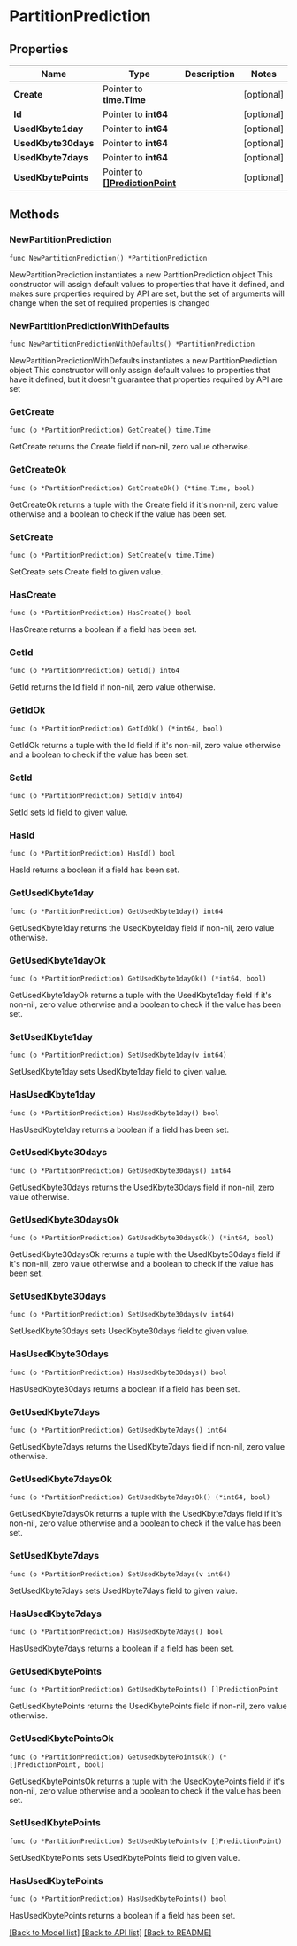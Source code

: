 # PartitionPrediction

## Properties

Name | Type | Description | Notes
------------ | ------------- | ------------- | -------------
**Create** | Pointer to **time.Time** |  | [optional] 
**Id** | Pointer to **int64** |  | [optional] 
**UsedKbyte1day** | Pointer to **int64** |  | [optional] 
**UsedKbyte30days** | Pointer to **int64** |  | [optional] 
**UsedKbyte7days** | Pointer to **int64** |  | [optional] 
**UsedKbytePoints** | Pointer to [**[]PredictionPoint**](PredictionPoint.md) |  | [optional] 

## Methods

### NewPartitionPrediction

`func NewPartitionPrediction() *PartitionPrediction`

NewPartitionPrediction instantiates a new PartitionPrediction object
This constructor will assign default values to properties that have it defined,
and makes sure properties required by API are set, but the set of arguments
will change when the set of required properties is changed

### NewPartitionPredictionWithDefaults

`func NewPartitionPredictionWithDefaults() *PartitionPrediction`

NewPartitionPredictionWithDefaults instantiates a new PartitionPrediction object
This constructor will only assign default values to properties that have it defined,
but it doesn't guarantee that properties required by API are set

### GetCreate

`func (o *PartitionPrediction) GetCreate() time.Time`

GetCreate returns the Create field if non-nil, zero value otherwise.

### GetCreateOk

`func (o *PartitionPrediction) GetCreateOk() (*time.Time, bool)`

GetCreateOk returns a tuple with the Create field if it's non-nil, zero value otherwise
and a boolean to check if the value has been set.

### SetCreate

`func (o *PartitionPrediction) SetCreate(v time.Time)`

SetCreate sets Create field to given value.

### HasCreate

`func (o *PartitionPrediction) HasCreate() bool`

HasCreate returns a boolean if a field has been set.

### GetId

`func (o *PartitionPrediction) GetId() int64`

GetId returns the Id field if non-nil, zero value otherwise.

### GetIdOk

`func (o *PartitionPrediction) GetIdOk() (*int64, bool)`

GetIdOk returns a tuple with the Id field if it's non-nil, zero value otherwise
and a boolean to check if the value has been set.

### SetId

`func (o *PartitionPrediction) SetId(v int64)`

SetId sets Id field to given value.

### HasId

`func (o *PartitionPrediction) HasId() bool`

HasId returns a boolean if a field has been set.

### GetUsedKbyte1day

`func (o *PartitionPrediction) GetUsedKbyte1day() int64`

GetUsedKbyte1day returns the UsedKbyte1day field if non-nil, zero value otherwise.

### GetUsedKbyte1dayOk

`func (o *PartitionPrediction) GetUsedKbyte1dayOk() (*int64, bool)`

GetUsedKbyte1dayOk returns a tuple with the UsedKbyte1day field if it's non-nil, zero value otherwise
and a boolean to check if the value has been set.

### SetUsedKbyte1day

`func (o *PartitionPrediction) SetUsedKbyte1day(v int64)`

SetUsedKbyte1day sets UsedKbyte1day field to given value.

### HasUsedKbyte1day

`func (o *PartitionPrediction) HasUsedKbyte1day() bool`

HasUsedKbyte1day returns a boolean if a field has been set.

### GetUsedKbyte30days

`func (o *PartitionPrediction) GetUsedKbyte30days() int64`

GetUsedKbyte30days returns the UsedKbyte30days field if non-nil, zero value otherwise.

### GetUsedKbyte30daysOk

`func (o *PartitionPrediction) GetUsedKbyte30daysOk() (*int64, bool)`

GetUsedKbyte30daysOk returns a tuple with the UsedKbyte30days field if it's non-nil, zero value otherwise
and a boolean to check if the value has been set.

### SetUsedKbyte30days

`func (o *PartitionPrediction) SetUsedKbyte30days(v int64)`

SetUsedKbyte30days sets UsedKbyte30days field to given value.

### HasUsedKbyte30days

`func (o *PartitionPrediction) HasUsedKbyte30days() bool`

HasUsedKbyte30days returns a boolean if a field has been set.

### GetUsedKbyte7days

`func (o *PartitionPrediction) GetUsedKbyte7days() int64`

GetUsedKbyte7days returns the UsedKbyte7days field if non-nil, zero value otherwise.

### GetUsedKbyte7daysOk

`func (o *PartitionPrediction) GetUsedKbyte7daysOk() (*int64, bool)`

GetUsedKbyte7daysOk returns a tuple with the UsedKbyte7days field if it's non-nil, zero value otherwise
and a boolean to check if the value has been set.

### SetUsedKbyte7days

`func (o *PartitionPrediction) SetUsedKbyte7days(v int64)`

SetUsedKbyte7days sets UsedKbyte7days field to given value.

### HasUsedKbyte7days

`func (o *PartitionPrediction) HasUsedKbyte7days() bool`

HasUsedKbyte7days returns a boolean if a field has been set.

### GetUsedKbytePoints

`func (o *PartitionPrediction) GetUsedKbytePoints() []PredictionPoint`

GetUsedKbytePoints returns the UsedKbytePoints field if non-nil, zero value otherwise.

### GetUsedKbytePointsOk

`func (o *PartitionPrediction) GetUsedKbytePointsOk() (*[]PredictionPoint, bool)`

GetUsedKbytePointsOk returns a tuple with the UsedKbytePoints field if it's non-nil, zero value otherwise
and a boolean to check if the value has been set.

### SetUsedKbytePoints

`func (o *PartitionPrediction) SetUsedKbytePoints(v []PredictionPoint)`

SetUsedKbytePoints sets UsedKbytePoints field to given value.

### HasUsedKbytePoints

`func (o *PartitionPrediction) HasUsedKbytePoints() bool`

HasUsedKbytePoints returns a boolean if a field has been set.


[[Back to Model list]](../README.md#documentation-for-models) [[Back to API list]](../README.md#documentation-for-api-endpoints) [[Back to README]](../README.md)


